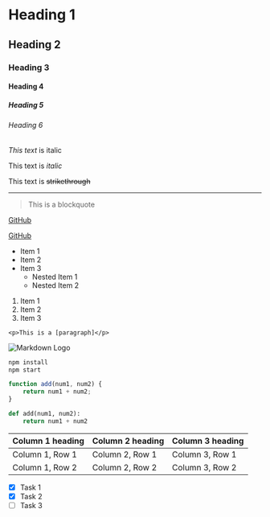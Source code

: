 <!-- Heading -->

# Heading 1

## Heading 2

### Heading 3

#### Heading 4

##### Heading 5

###### Heading 6

<!-- Italic -->

*This text* is italic

This text is _italic_

<!-- Strikethrough -->

This text is ~~strikethrough~~

<!-- Horizontal rule -->

---

<!-- Blockquote -->
> This is a blockquote

<!-- Links -->

[GitHub](www.github.com)

[GitHub](www.github.com "GitHub")

<!-- Unordered List -->

* Item 1
* Item 2
* Item 3
  * Nested Item 1
  * Nested Item 2

<!-- Ordered List -->

1. Item 1
1. Item 2
1. Item 3

<!-- Inline codeblock -->

`<p>This is a [paragraph]</p>`

<!-- Images -->

![Markdown Logo](https://markdown-here/img/icon256.png)

<!-- Github Markdown -->

<!-- Codeblocks -->
```bash
npm install
npm start
```

```javascript
function add(num1, num2) {
    return num1 + num2;
}
```

```python
def add(num1, num2):
    return num1 + num2
```

<!-- Tables -->
|Column 1 heading|Column 2 heading | Column 3 heading|
|----------------|-----------------|-----------------|
|Column 1, Row 1 | Column 2, Row 1 | Column 3, Row 1 |
|Column 1, Row 2 | Column 2, Row 2 | Column 3, Row 2 |

<!-- Task list -->

* [x] Task 1
* [x] Task 2
* [ ] Task 3
